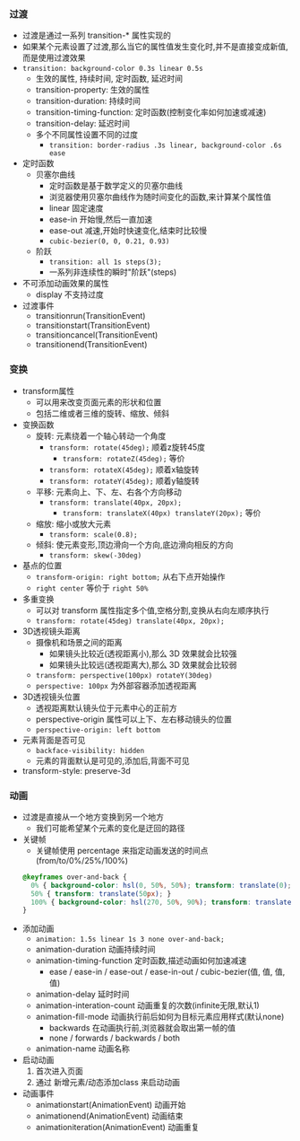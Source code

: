 ### 过渡
- 过渡是通过一系列 transition-* 属性实现的
- 如果某个元素设置了过渡,那么当它的属性值发生变化时,并不是直接变成新值,而是使用过渡效果
- `transition: background-color 0.3s linear 0.5s`
  - 生效的属性, 持续时间, 定时函数, 延迟时间
  - transition-property: 生效的属性
  - transition-duration: 持续时间
  - transition-timing-function: 定时函数(控制变化率如何加速或减速)
  - transition-delay: 延迟时间
  - 多个不同属性设置不同的过度
    - `transition: border-radius .3s linear, background-color .6s ease`
- 定时函数
  - 贝塞尔曲线
    - 定时函数是基于数学定义的贝塞尔曲线
    - 浏览器使用贝塞尔曲线作为随时间变化的函数,来计算某个属性值
    - linear 固定速度
    - ease-in 开始慢,然后一直加速
    - ease-out 减速,开始时快速变化,结束时比较慢
    - `cubic-bezier(0, 0, 0.21, 0.93)`
  - 阶跃
    - `transition: all 1s steps(3);`
    - 一系列非连续性的瞬时"阶跃"(steps)
- 不可添加动画效果的属性
  - display 不支持过度
- 过渡事件
  - transitionrun(TransitionEvent)
  - transitionstart(TransitionEvent)
  - transitioncancel(TransitionEvent)
  - transitionend(TransitionEvent)

### 变换
- transform属性
  - 可以用来改变页面元素的形状和位置
  - 包括二维或者三维的旋转、缩放、倾斜
- 变换函数
  - 旋转: 元素绕着一个轴心转动一个角度
    - `transform: rotate(45deg);` 顺着z旋转45度
      - `transform: rotateZ(45deg);` 等价
    - `transform: rotateX(45deg);` 顺着x轴旋转
    - `transform: rotateY(45deg);` 顺着y轴旋转
  - 平移: 元素向上、下、左、右各个方向移动
    - `transform: translate(40px, 20px);`
      - `transform: translateX(40px) translateY(20px);` 等价
  - 缩放: 缩小或放大元素
    - `transform: scale(0.8);`
  - 倾斜: 使元素变形,顶边滑向一个方向,底边滑向相反的方向
    - `transform: skew(-30deg)`
- 基点的位置
  - `transform-origin: right bottom;` 从右下点开始操作
  - `right center` 等价于 `right 50%`
- 多重变换
  - 可以对 transform 属性指定多个值,空格分割,变换从右向左顺序执行
  - `transform: rotate(45deg) translate(40px, 20px);`
- 3D透视镜头距离
  - 摄像机和场景之间的距离
    - 如果镜头比较近(透视距离小),那么 3D 效果就会比较强
    - 如果镜头比较远(透视距离大),那么 3D 效果就会比较弱
  - `transform: perspective(100px) rotateY(30deg)`
  - `perspective: 100px` 为外部容器添加透视距离
- 3D透视镜头位置
  - 透视距离默认镜头位于元素中心的正前方
  - perspective-origin 属性可以上下、左右移动镜头的位置
  - `perspective-origin: left bottom`
- 元素背面是否可见
  - `backface-visibility: hidden`
  - 元素的背面默认是可见的,添加后,背面不可见
- transform-style: preserve-3d

### 动画
- 过渡是直接从一个地方变换到另一个地方
  - 我们可能希望某个元素的变化是迂回的路径
- 关键帧
  - 关键帧使用 percentage 来指定动画发送的时间点(from/to/0%/25%/100%)
  ```css
  @keyframes over-and-back {
    0% { background-color: hsl(0, 50%, 50%); transform: translate(0); }
    50% { transform: translate(50px); }
    100% { background-color: hsl(270, 50%, 90%); transform: translate(0); }
  }
  ```
- 添加动画
  - `animation: 1.5s linear 1s 3 none over-and-back;`
  - animation-duration 动画持续时间
  - animation-timing-function 定时函数,描述动画如何加速减速
    - ease / ease-in / ease-out / ease-in-out / cubic-bezier(值, 值, 值, 值)
  - animation-delay 延时时间
  - animation-interation-count 动画重复的次数(infinite无限,默认1)
  - animation-fill-mode 动画执行前后如何为目标元素应用样式(默认none)
    - backwards 在动画执行前,浏览器就会取出第一帧的值
    - none / forwards / backwards / both
  - animation-name 动画名称
- 启动动画
  1. 首次进入页面
  2. 通过 新增元素/动态添加class 来启动动画
- 动画事件
  - animationstart(AnimationEvent) 动画开始
  - animationend(AnimationEvent) 动画结束
  - animationiteration(AnimationEvent) 动画重复
